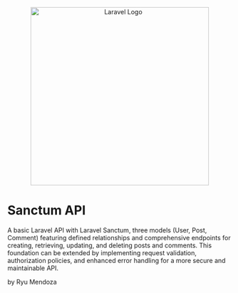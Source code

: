 <p align="center"><a href="https://laravel.com" target="_blank"><img src="https://raw.githubusercontent.com/laravel/art/master/logo-lockup/5%20SVG/2%20CMYK/1%20Full%20Color/laravel-logolockup-cmyk-red.svg" width="400" alt="Laravel Logo"></a></p>

# Sanctum API

A basic Laravel API with Laravel Sanctum, three models (User, Post, 
Comment) featuring defined relationships and comprehensive endpoints for creating, retrieving, updating, and deleting posts and comments. This foundation can be extended by implementing request validation, authorization policies, and enhanced error handling for a more secure and maintainable API.


by Ryu Mendoza
